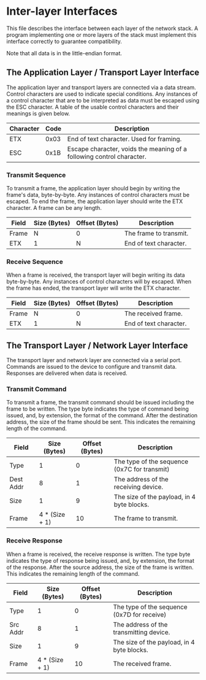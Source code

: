 # Inter-layer Interfaces
This file describes the interface between each layer of the network stack. A program implementing one or more layers of the
stack must implement this interface correctly to guarantee compatibility.

Note that all data is in the little-endian format.

## The Application Layer / Transport Layer Interface
The application layer and transport layers are connected via a data stream. Control characters are used to indicate special
conditions. Any instances of a control character that are to be interpreted as data must be escaped using the ESC character.
A table of the usable control characters and their meanings is given below.

| Character | Code | Description                                                                                              |
|-----------|------|----------------------------------------------------------------------------------------------------------|
| ETX       | 0x03 | End of text character. Used for framing.                                                                 |
| ESC       | 0x1B | Escape character, voids the meaning of a following control character.                                    |

### Transmit Sequence
To transmit a frame, the application layer should begin by writing the frame's data, byte-by-byte. Any instances of control
characters must be escaped. To end the frame, the application layer should write the ETX character. A frame can be any length.

| Field     | Size (Bytes)   | Offset (Bytes) | Description                                                                   |
|-----------|----------------|----------------|-------------------------------------------------------------------------------|
| Frame     | N              | 0              | The frame to transmit.                                                        |
| ETX       | 1              | N              | End of text character.                                                        |

### Receive Sequence
When a frame is received, the transport layer will begin writing its data byte-by-byte. Any instances of control characters
will by escaped. When the frame has ended, the transport layer will write the ETX character.

| Field     | Size (Bytes)   | Offset (Bytes) | Description                                                                   |
|-----------|----------------|----------------|-------------------------------------------------------------------------------|
| Frame     | N              | 0              | The received frame.                                                           |
| ETX       | 1              | N              | End of text character.                                                        |

## The Transport Layer / Network Layer Interface
The transport layer and network layer are connected via a serial port. Commands are issued to the device to configure and
transmit data. Responses are delivered when data is received.

### Transmit Command
To transmit a frame, the transmit command should be issued including the frame to be written. The type byte indicates the type
of command being issued, and, by extension, the format of the command. After the destination address, the size of the frame
should be sent. This indicates the remaining length of the command.

| Field     | Size (Bytes)   | Offset (Bytes) | Description                                                                   |
|-----------|----------------|----------------|-------------------------------------------------------------------------------|
| Type      | 1              | 0              | The type of the sequence (0x7C for transmit)                                  |
| Dest Addr | 8              | 1              | The address of the receiving device.                                          |
| Size      | 1              | 9              | The size of the payload, in 4 byte blocks.                                    |
| Frame     | 4 * (Size + 1) | 10             | The frame to transmit.                                                        |

### Receive Response
When a frame is received, the receive response is written. The type byte indicates the type of response being issued, and, by
extension, the format of the response. After the source address, the size of the frame is written. This indicates the
remaining length of the command.

| Field     | Size (Bytes)   | Offset (Bytes) | Description                                                                   |
|-----------|----------------|----------------|-------------------------------------------------------------------------------|
| Type      | 1              | 0              | The type of the sequence (0x7D for receive)                                   |
| Src Addr  | 8              | 1              | The address of the transmitting device.                                       |
| Size      | 1              | 9              | The size of the payload, in 4 byte blocks.                                    |
| Frame     | 4 * (Size + 1) | 10             | The received frame.                                                           |